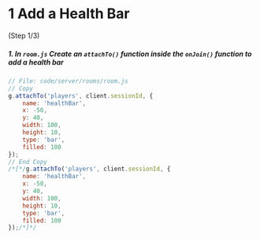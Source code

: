 # 1 Add a Health Bar
 (Step 1/3)

##### 1. In `room.js` Create an `attachTo()` function inside the `onJoin()` function to add a health bar

``` javascript
// File: code/server/rooms/room.js
// Copy
g.attachTo('players', client.sessionId, {  
	name: 'healthBar',
	x: -50,
	y: 40,
	width: 100,
	height: 10,
	type: 'bar',
	filled: 100
});
// End Copy
/*[*/g.attachTo('players', client.sessionId, {  
	name: 'healthBar',
	x: -50,
	y: 40,
	width: 100,
	height: 10,
	type: 'bar',
	filled: 100
});/*]*/
```